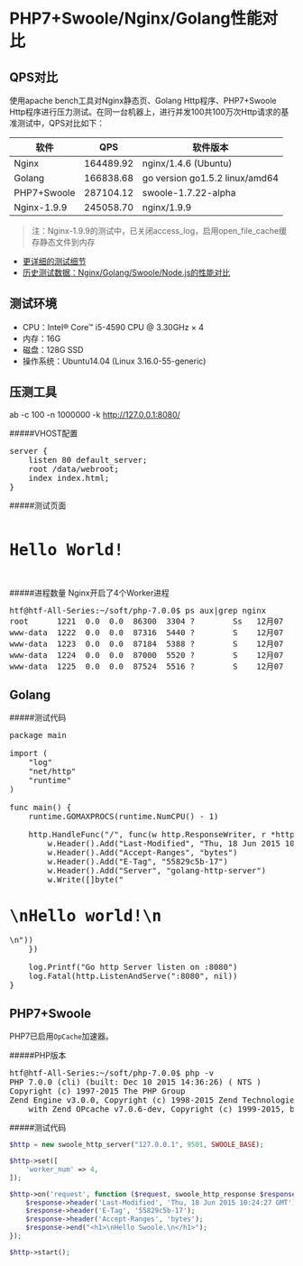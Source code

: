 # PHP7+Swoole/Nginx/Golang性能对比

QPS对比
-------
使用apache bench工具对Nginx静态页、Golang Http程序、PHP7+Swoole Http程序进行压力测试。在同一台机器上，进行并发100共100万次Http请求的基准测试中，QPS对比如下：

<table>
<thead>
<tr>
<th>软件</th>
<th>QPS</th>
<th>软件版本</th>
</tr>
</thead>
<tbody>
<tr><td>Nginx</td><td>164489.92</td><td>nginx/1.4.6 (Ubuntu)</td></tr>
<tr><td>Golang</td><td>166838.68</td><td>go version go1.5.2 linux/amd64</td></tr>
<tr><td>PHP7+Swoole</td><td>287104.12</td><td> swoole-1.7.22-alpha</td></tr>
<tr><td>Nginx-1.9.9</td><td>245058.70</td><td>nginx/1.9.9</td></tr>
</tbody>
</table>

> 注：Nginx-1.9.9的测试中，已关闭access_log，启用open_file_cache缓存静态文件到内存

* [更详细的测试细节](http://php.swoole.com/wiki/PHP7%2BSwoole%E6%AF%94Nginx/Golang%E6%80%A7%E8%83%BD%E9%AB%9875%25)
* [历史测试数据：Nginx/Golang/Swoole/Node.js的性能对比](https://wiki.swoole.com/wiki/page/63.html)

测试环境
--------
* CPU：Intel® Core™ i5-4590 CPU @ 3.30GHz × 4
* 内存：16G
* 磁盘：128G SSD
* 操作系统：Ubuntu14.04 (Linux 3.16.0-55-generic)

压测工具
-------
  ab -c 100 -n 1000000 -k http://127.0.0.1:8080/

#####VHOST配置
<pre data-language="shell">
server {
    listen 80 default_server;
    root /data/webroot;
    index index.html;
}
</pre>

#####测试页面
<pre data-language="shell">
<h1>Hello World!</h1>
</pre>

#####进程数量
Nginx开启了4个Worker进程
<pre data-language="shell">
htf@htf-All-Series:~/soft/php-7.0.0$ ps aux|grep nginx
root      1221  0.0  0.0  86300  3304 ?        Ss   12月07   0:00 nginx: master process /usr/sbin/nginx
www-data  1222  0.0  0.0  87316  5440 ?        S    12月07   0:44 nginx: worker process
www-data  1223  0.0  0.0  87184  5388 ?        S    12月07   0:36 nginx: worker process
www-data  1224  0.0  0.0  87000  5520 ?        S    12月07   0:40 nginx: worker process
www-data  1225  0.0  0.0  87524  5516 ?        S    12月07   0:45 nginx: worker process
</pre>

Golang
-----
#####测试代码
<pre data-language="go">
package main

import (
    "log"
    "net/http"
    "runtime"
)

func main() {
    runtime.GOMAXPROCS(runtime.NumCPU() - 1)

    http.HandleFunc("/", func(w http.ResponseWriter, r *http.Request) {
        w.Header().Add("Last-Modified", "Thu, 18 Jun 2015 10:24:27 GMT")
        w.Header().Add("Accept-Ranges", "bytes")
        w.Header().Add("E-Tag", "55829c5b-17")
        w.Header().Add("Server", "golang-http-server")
        w.Write([]byte("<h1>\nHello world!\n</h1>\n"))
    })

    log.Printf("Go http Server listen on :8080")
    log.Fatal(http.ListenAndServe(":8080", nil))
}
</pre>

PHP7+Swoole
----
PHP7已启用`OpCache`加速器。

#####PHP版本
<pre data-language="shell">
htf@htf-All-Series:~/soft/php-7.0.0$ php -v
PHP 7.0.0 (cli) (built: Dec 10 2015 14:36:26) ( NTS )
Copyright (c) 1997-2015 The PHP Group
Zend Engine v3.0.0, Copyright (c) 1998-2015 Zend Technologies
    with Zend OPcache v7.0.6-dev, Copyright (c) 1999-2015, by Zend Technologies
</pre>

#####测试代码
```php
$http = new swoole_http_server("127.0.0.1", 9501, SWOOLE_BASE);

$http->set([
    'worker_num' => 4,
]);

$http->on('request', function ($request, swoole_http_response $response) {
    $response->header('Last-Modified', 'Thu, 18 Jun 2015 10:24:27 GMT');
    $response->header('E-Tag', '55829c5b-17');
    $response->header('Accept-Ranges', 'bytes');    
    $response->end("<h1>\nHello Swoole.\n</h1>");
});

$http->start();
```

